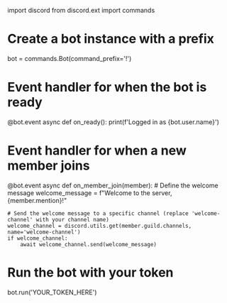 import discord
from discord.ext import commands

# Create a bot instance with a prefix
bot = commands.Bot(command_prefix='!')

# Event handler for when the bot is ready
@bot.event
async def on_ready():
    print(f'Logged in as {bot.user.name}')

# Event handler for when a new member joins
@bot.event
async def on_member_join(member):
    # Define the welcome message
    welcome_message = f"Welcome to the server, {member.mention}!"
    
    # Send the welcome message to a specific channel (replace 'welcome-channel' with your channel name)
    welcome_channel = discord.utils.get(member.guild.channels, name='welcome-channel')
    if welcome_channel:
        await welcome_channel.send(welcome_message)

# Run the bot with your token
bot.run('YOUR_TOKEN_HERE')

